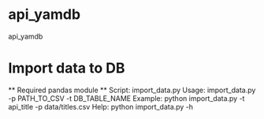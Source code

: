 # api_yamdb
api_yamdb

# Import data to DB
** Required pandas module **
Script: import_data.py
Usage: import_data.py -p PATH_TO_CSV -t DB_TABLE_NAME
Example: python import_data.py -t api_title -p data/titles.csv
Help: python import_data.py -h
